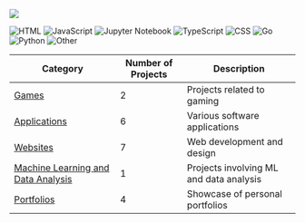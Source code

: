 ![](https://github.com/rohzzn/rohzzn/blob/main/Gif.gif)



![HTML](https://img.shields.io/static/v1?style=flat-square&label=%E2%A0%80&color=555&labelColor=%23e34c26&message=HTML%EF%B8%B139.2%25)
![JavaScript](https://img.shields.io/static/v1?style=flat-square&label=%E2%A0%80&color=555&labelColor=%23f1e05a&message=JavaScript%EF%B8%B124.3%25)
![Jupyter Notebook](https://img.shields.io/static/v1?style=flat-square&label=%E2%A0%80&color=555&labelColor=%23DA5B0B&message=Jupyter%20Notebook%EF%B8%B120.2%25)
![TypeScript](https://img.shields.io/static/v1?style=flat-square&label=%E2%A0%80&color=555&labelColor=%233178c6&message=TypeScript%EF%B8%B19.1%25)
![CSS](https://img.shields.io/static/v1?style=flat-square&label=%E2%A0%80&color=555&labelColor=%23563d7c&message=CSS%EF%B8%B14.2%25)
![Go](https://img.shields.io/static/v1?style=flat-square&label=%E2%A0%80&color=555&labelColor=%2300ADD8&message=Go%EF%B8%B11.2%25)
![Python](https://img.shields.io/static/v1?style=flat-square&label=%E2%A0%80&color=555&labelColor=%233572A5&message=Python%EF%B8%B11%25)
![Other](https://img.shields.io/static/v1?style=flat-square&label=%E2%A0%80&color=555&labelColor=%23ededed&message=Other%EF%B8%B10.5%25)
 

| Category                        | Number of Projects | Description                                     |
|---------------------------------|--------------------|-------------------------------------------------|
| [Games](https://github.com/rohzzn/rohzzn/blob/main/Projects.md#games)                           | 2                  | Projects related to gaming                      |
| [Applications](https://github.com/rohzzn/rohzzn/blob/main/Projects.md#applications)             | 6                  | Various software applications                   |
| [Websites](https://github.com/rohzzn/rohzzn/blob/main/Projects.md#websites)                     | 7                  | Web development and design                      |
| [Machine Learning and Data Analysis](https://github.com/rohzzn/rohzzn/blob/main/Projects.md#machine-learning-and-data-analysis) | 1                  | Projects involving ML and data analysis         |
| [Portfolios](https://github.com/rohzzn/rohzzn/blob/main/Projects.md#portfolios)                 | 4                  | Showcase of personal portfolios                |
